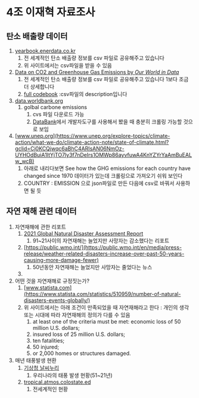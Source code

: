 # 4조 이재혁 자료조사



## 탄소 배출량 데이터 

1. [yearbook.enerdata.co.kr](https://yearbook.enerdata.co.kr/co2/emissions-co2-data-from-fuel-combustion.html)
   1. 전 세계적인 탄소 배출량 정보를 csv 파일로 공유해주고 있습니다
   2. 위 사이트에서는 csv파일을 받을 수 있음
2. [Data on CO2 and Greenhouse Gas Emissions by *Our World in Data*](https://github.com/owid/co2-data)
   1. 전 세계적인 탄소 배출량 정보를 csv 파일로 공유해주고 있습니다 1보다 조금 더 상세합니다
   2. [full codebook](https://github.com/owid/co2-data/blob/master/owid-co2-codebook.csv) :csv파일의 description입니다
3. [data.worldbank.org](https://data.worldbank.org/indicator/EN.ATM.CO2E.PC)
   1. golbal carbone emissions 
      1. cvs 파일 다운로드 가능
      2. [DataBank](https://databank.worldbank.org/reports.aspx?source=2&series=EN.ATM.CO2E.PC&country=)에서 개발자도구를 사용해서 봤을 때 충분히 크롤링 가능할 것으로 보임
4. [www.unep.org](https://www.unep.org/explore-topics/climate-action/what-we-do/climate-action-note/state-of-climate.html?gclid=Cj0KCQjwqc6aBhC4ARIsAN06NmOz-UYHOdBuiA1ItYjTO7ly3f7nDeIrs1OMWp86ayvfuwA4KnYZYrYaAmBuEALw_wcB)
   1. 아래로 내리다보면 See how the GHG emissions for each country have changed since 1970 데이터가 있는데 크롤링으로 가져오기 쉬워 보인다
   2. COUNTRY : EMISSION 으로 json파일로 만든 다음에 csv로 바꿔서 사용하면 될 듯



## 자연 재해 관련 데이터

1. 자연재해에 관한 리포트
   1. [2021 Global Natural Disaster Assessment Report](https://reliefweb.int/report/world/2021-global-natural-disaster-assessment-report)
      1. 91~21사이의 자연재해는 늘었지만 사망자는 감소했다는 리포트
   2. [https://public.wmo.int/](https://public.wmo.int/en/media/press-release/weather-related-disasters-increase-over-past-50-years-causing-more-damage-fewer)
      1. 50년동안 자연재해는 늘었지만 사망자는 줄었다는 뉴스 
   3. 
2. 어떤 것을 자연재해로 규정짓는가?
   1. [www.statista.com](https://www.statista.com/statistics/510959/number-of-natural-disasters-events-globally/)
   2. 위 사이트에서는 아래 조건이 만족되었을 때 자연재해라고 한다 : 개인의 생각 또는 시대에 따라 자연재해의 정의가 다를 수 있음
      1. at least one of the criteria must be met: economic loss of 50 million U.S. dollars;
      2.  insured loss of 25 million U.S. dollars;
      3.  ten fatalities;
      4.  50 injured;
      5.  or 2,000 homes or structures damaged.
3. 매년 태풍발생 현환
   1. [기상청 날씨누리](https://www.weather.go.kr/w/typhoon/typ-stat.do)
      1. 우리나라의 태풍 발생 현황(51~21년)
   2. [tropical.atmos.colostate.ed](http://tropical.atmos.colostate.edu/Realtime/index.php?arch&loc=global)
      1. 전세계적인 현황 



